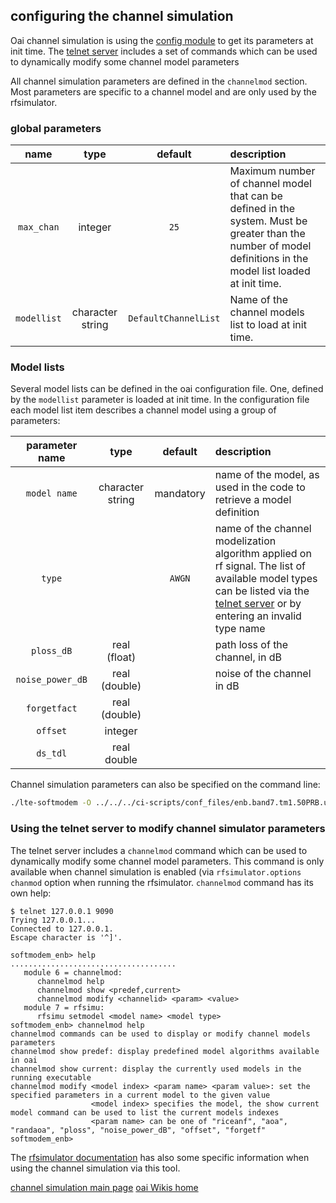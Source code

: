## configuring the channel simulation
Oai channel simulation is using the [config module](../../../config/config.md) to get its parameters at init time. The [telnet server](../../telnetsrv/DOC/telnetsrv.md) includes a set of commands which can be used to dynamically modify some channel model parameters

All channel simulation parameters are defined in the `channelmod` section. Most parameters are specific to a channel model and  are only used by the rfsimulator.

### global parameters

| name | type | default | description |
|:---:|:---:|:---:|:----|
| `max_chan` | integer | `25` | Maximum number of channel model that can be defined in the system. Must be greater than the number of model definitions  in the model list loaded at init time. |
| `modellist` | character string | `DefaultChannelList` | Name of the channel models list to load at init time. |

### Model lists

Several model lists can be defined in the oai configuration file. One, defined by the `modellist` parameter is loaded at init time. In the configuration file each model list item describes a channel model using a group of parameters:

| parameter name | type | default | description |
|:---:|:---:|:---:|:----|
| `model name` | character string | mandatory |name of the model, as used in the code to retrieve a model definition|
| `type` |                  | `AWGN` | name of the channel modelization algorithm applied on rf signal. The list of available model types can be listed via the [telnet server](../../telnetsrv/DOC/telnetsrv.md) or by entering an invalid type name |
| `ploss_dB` |   real (float)   |  | path loss of the channel, in dB |
| `noise_power_dB` |  real (double)   |  | noise of the channel in dB |
| `forgetfact` |  real (double)   |  |  |
| `offset` |     integer      |  |  |
| `ds_tdl` |   real double    |  |  |

Channel simulation parameters can also be specified on the command line:

```bash
./lte-softmodem -O ../../../ci-scripts/conf_files/enb.band7.tm1.50PRB.usrpb210.conf --noS1 --rfsim --rfsimulator.options chanmod --rfsimulator.serveraddr enb --telnetsrv --channelmod.modellist modellist_rfsimu_2 --channelmod.modellist_rfsimu_2.[1].offset 120
```
### Using the telnet server to modify channel simulator parameters
The telnet server includes a `channelmod` command which can be used to dynamically modify some channel model parameters. This command is only available when channel simulation is enabled (via `rfsimulator.options chanmod` option when running the rfsimulator.  `channelmod` command has its own help:

```
$ telnet 127.0.0.1 9090
Trying 127.0.0.1...
Connected to 127.0.0.1.
Escape character is '^]'.
 
softmodem_enb> help
.....................................
   module 6 = channelmod:
      channelmod help 
      channelmod show <predef,current>
      channelmod modify <channelid> <param> <value>
   module 7 = rfsimu:
      rfsimu setmodel <model name> <model type>
softmodem_enb> channelmod help
channelmod commands can be used to display or modify channel models parameters
channelmod show predef: display predefined model algorithms available in oai
channelmod show current: display the currently used models in the running executable
channelmod modify <model index> <param name> <param value>: set the specified parameters in a current model to the given value
                  <model index> specifies the model, the show current model command can be used to list the current models indexes
                  <param name> can be one of "riceanf", "aoa", "randaoa", "ploss", "noise_power_dB", "offset", "forgetf"
softmodem_enb> 

```







The [rfsimulator documentation](../../../../sdr/rfsimulator/README.md ) has also some specific information when using the channel simulation via this tool. 

[channel simulation main page](channel_simulation.md)
[oai Wikis home](https://gitlab.eurecom.fr/oai/openairinterface5g/wikis/home)
